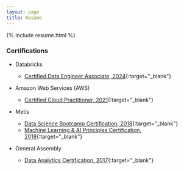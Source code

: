 ```yaml
---
layout: page
title: Resume
---
```


{% include resume.html %}

### Certifications

* Databricks
  * [Certified Data Engineer Associate, 2024](https://s3.us-east-2.amazonaws.com/cyaris.github.io/pdf/certifications/databricks_certified_data_engineer_associate.pdf){:target="_blank"}

* Amazon Web Services (AWS)
  * [Certified Cloud Practitioner, 2021](https://s3.us-east-2.amazonaws.com/cyaris.github.io/pdf/certifications/aws_certified_cloud_practitioner_certification.pdf){:target="_blank"}

* Metis
  * [Data Science Bootcamp Certification, 2018](https://s3.us-east-2.amazonaws.com/cyaris.github.io/pdf/certifications/metis_data_science_certification.pdf){:target="_blank"}
  * [Machine Learning & AI Principles Certification, 2018](https://s3.us-east-2.amazonaws.com/cyaris.github.io/pdf/certifications/metis_machine_learning_ai_certification.pdf){:target="_blank"}

* General Assembly
  * [Data Analytics Certification, 2017](https://s3.us-east-2.amazonaws.com/cyaris.github.io/pdf/certifications/general_assembly_data_analytics_certification.pdf){:target="_blank"}
